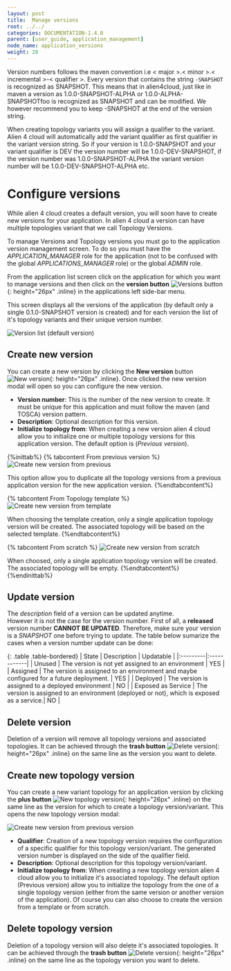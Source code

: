 ```yaml
---
layout: post
title:  Manage versions
root: ../../
categories: DOCUMENTATION-1.4.0
parent: [user_guide, application_management]
node_name: application_versions
weight: 20
---
```


Version numbers follows the maven convention i.e < major >.< minor >.< incremental >-< qualifier >. Every version that contains the string `-SNAPSHOT` is recognized as SNAPSHOT. This means that in alien4cloud, just like in maven a version as 1.0.0-SNAPSHOT-ALPHA or 1.0.0-ALPHA-SNAPSHOTfoo is recognized as SNAPSHOT and can be modified. We however recommend you to keep -SNAPSHOT at the end of the version string.

When creating topology variants you will assign a qualifier to the variant. Alien 4 cloud will automatically add the variant qualifier as first qualifier in the variant version string. So if your version is 1.0.0-SNAPSHOT and your variant qualifier is DEV the version number will be 1.0.0-DEV-SNAPSHOT, if the version number was 1.0.0-SNAPSHOT-ALPHA the variant version number will be 1.0.0-DEV-SNAPSHOT-ALPHA etc.

# Configure versions

While alien 4 cloud creates a default version, you will soon have to create new versions for your application. In alien 4 cloud a version can have multiple topologies variant that we call Topology Versions.

To manage Versions and Topology versions you must go to the application version management screen. To do so you must have the *APPLICATION_MANAGER* role for the application (not to be confused with the global *APPLICATIONS_MANAGER* role) or the global *ADMIN* role.

From the application list screen click on the application for which you want to manage versions and then click on the __version button__ ![Versions button](../../images/1.4.0/user_guide/applications/versions_button.png){: height="26px" .inline} in the applications left side-bar menu.

This screen displays all the versions of the application (by default only a single 0.1.0-SNAPSHOT version is created) and for each version the list of it's topology variants and their unique version number.

![Version list (default version)](../../images/1.4.0/user_guide/applications/version_list.png)

## Create new version

You can create a new version by clicking the __New version__ button ![New version](../../images/1.4.0/user_guide/applications/new_version_button.png){: height="26px" .inline}. Once clicked the new version modal will open so you can configure the new version.

* __Version number__: This is the number of the new version to create. It must be unique for this application and must follow the maven (and TOSCA) version pattern.
* __Description__: Optional description for this version.
* __Initialize topology from__: When creating a new version alien 4 cloud allow you to initialize one or multiple topology versions for this application version. The default option is (_Previous version_).

{%inittab%}
{% tabcontent From previous version %}
![Create new version from previous](../../images/1.4.0/user_guide/applications/new_version_modal_previous.png)

This option allow you to duplicate all the topology versions from a previous application version for the new application version.
{%endtabcontent%}

{% tabcontent From Topology template %}
![Create new version from template](../../images/1.4.0/user_guide/applications/new_version_modal_template.png)

When choosing the template creation, only a single application topology version will be created. The associated topology will be based on the selected template.
{%endtabcontent%}

{% tabcontent From scratch %}
![Create new version from scratch](../../images/1.4.0/user_guide/applications/new_version_modal_scratch.png)

When choosed, only a single application topology version will be created. The associated topology will be empty.
{%endtabcontent%}
{%endinittab%}

## Update version
The _description_ field of a version can be updated anytime.  
However it is not the case for the version number. First of all, a __released__ version number __CANNOT BE UPDATED__. Therefore, make sure your version is a _SNAPSHOT_ one before trying to update.
The table below sumarize the cases when a version number update can be done:

{: .table .table-bordered}
| State | Description | Updatable |
|:---------|:------------|
| Unused | The version is not yet assigned to an environment | YES |
| Assigned | The version is assigned to an environment and maybe configured for a future deployment. | YES |
| Deployed | The version is assigned to a deployed environment | NO |
| Exposed as Service | The version is assigned to an environment (deployed or not), which is exposed as a service.| NO |

## Delete version

Deletion of a version will remove all topology versions and associated topologies. It can be achieved through the __trash button__ ![Delete version](../../images/1.4.0/user_guide/applications/delete_button.png){: height="26px" .inline} on the same line as the version you want to delete.

## Create new topology version

You can create a new variant topology for an application version by clicking the __plus button__ ![New topology version](../../images/1.4.0/user_guide/applications/new_topo_version_button.png){: height="26px" .inline} on the same line as the version for which to create a topology version/variant. This opens the new topology version modal:

![Create new version from previous version](../../images/1.4.0/user_guide/applications/new_topology_version_previous.png)

* __Qualifier__: Creation of a new topology version requires the configuration of a specific qualifier for this topology version/variant. The generated version number is displayed on the side of the qualifier field.
* __Description__: Optional description for this topology version/variant.
* __Initialize topology from__: When creating a new topology version alien 4 cloud allow you to initialize it's associated topology. The default option (Previous version) allow you to initialize the topology from the one of a single topology version (either from the same version or another version of the application). Of course you can also choose to create the version from a template or from scratch.

## Delete topology version

Deletion of a topology version will also delete it's associated topologies. It can be achieved through the __trash button__ ![Delete version](../../images/1.4.0/user_guide/applications/delete_button.png){: height="26px" .inline} on the same line as the topology version you want to delete.
